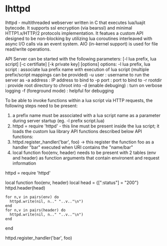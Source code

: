 # lhttpd

lhttpd - multithreaded webserver written in C that executes lua/luajit bytecode. It supports ssl encryption (via bearssl) and minimal HTTP1.x/HTTP/2 protocols implementation.
It featues a custom API designed to be non-blocking by utilizing lua coroutines interleaved with async I/O calls via an event system. AIO (in-kernel support) is used for file read/write operations.  

API
Server can be started with the following parameters:
[-l lua prefix, lua script] [-c certifiate] [-k private key] [options]
options:
-l lua prefix, lua script : associate lua prefix name with execution of lua script (multiple prefix/script mappings can be provided)
-u user : username to run the server as
-a address : IP address to bind to
-p port : port to bind to
-r rootdir : provide root directory to chroot into
-d (enable debuging) : turn on verbose logging
-f (foreground mode) : helpful for debugging

To be able to invoke functions within a lua script via HTTP requests, the following steps need to be present:
1) a prefix name must be associated with a lua script name as a parameter during server startup (eg. -l prefix script.lua)
2) httpd = require 'httpd' - this line must be present inside the lua script; it loads the custom lua library API functions described below
API functions:
3) httpd.register_handler('bar', foo) -> this register the function foo as a handler "bar" executed when URI contains the "name/bar"
4) local function foo(env, header) needs to be present with 2 tables (env and header) as function arguments that contain environent and request information


httpd = require 'httpd'

local function foo(env, header)
    local head = {[":status"] = "200"}
    httpd.header(head)
    
    for n,v in pairs(env) do
      httpd.write(nil, n.." "..v.."\n")
    end
    for n,v in pairs(header) do
      httpd.write(nil, n.." "..v.."\n")
    end
end

httpd.register_handler('bar', foo)
